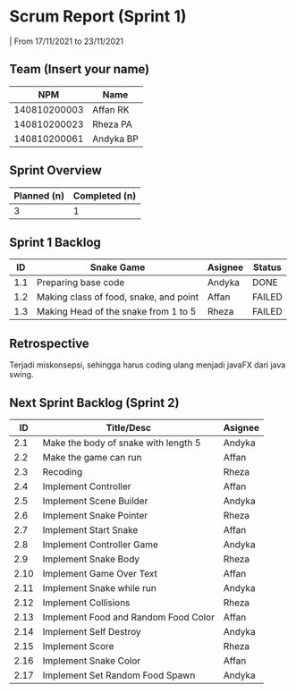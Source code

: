 # Scrum Report (Sprint 1)
| From 17/11/2021 to 23/11/2021

## Team (Insert your name)
| NPM          | Name      |
| ------------ | --------- |
| 140810200003 | Affan RK  |
| 140810200023 | Rheza PA  |
| 140810200061 | Andyka BP |

## Sprint Overview
| Planned (n) | Completed (n) |
| ----------- | ------------- |
| 3           | 1             |

## Sprint 1 Backlog

| ID  | Snake Game                             | Asignee | Status |
| --- | -------------------------------------- | ------- | ------ |
| 1.1 | Preparing base code                    | Andyka  | DONE   |
| 1.2 | Making class of food, snake, and point | Affan   | FAILED |
| 1.3 | Making Head of the snake from 1 to 5   | Rheza   | FAILED |

## Retrospective 

Terjadi miskonsepsi, sehingga harus coding ulang menjadi javaFX dari java swing.

## Next Sprint Backlog (Sprint 2)
| ID  | Title/Desc                            | Asignee |
| --- | ------------------------------------- | ------- |
| 2.1  | Make the body of snake with length 5 | Andyka  |
| 2.2  | Make the game can run                | Affan   |
| 2.3  | Recoding                             | Rheza   |
| 2.4  | Implement Controller                 | Affan   |
| 2.5  | Implement Scene Builder              | Andyka  |
| 2.6  | Implement Snake Pointer              | Rheza   |
| 2.7  | Implement Start Snake                | Affan   |
| 2.8  | Implement Controller Game            | Andyka  |
| 2.9  | Implement Snake Body                 | Rheza   |
| 2.10 | Implement Game Over Text             | Affan   |
| 2.11 | Implement Snake while run            | Andyka  |
| 2.12 | Implement Collisions                 | Rheza   |
| 2.13 | Implement Food and Random Food Color | Affan   |
| 2.14 | Implement Self Destroy               | Andyka  |
| 2.15 | Implement Score                      | Rheza   |
| 2.16 | Implement Snake Color                | Affan   |
| 2.17 | Implement Set Random Food Spawn      | Andyka  |
